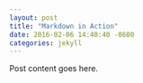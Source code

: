 ```yaml
---
layout: post
title: "Markdown in Action"
date: 2016-02-06 14:40:40 -0600
categories: jekyll
---
```

Post content goes here.
